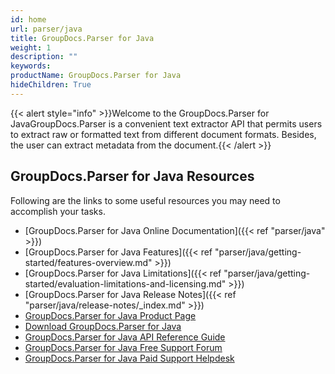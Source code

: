 ```yaml
---
id: home
url: parser/java
title: GroupDocs.Parser for Java
weight: 1
description: ""
keywords: 
productName: GroupDocs.Parser for Java
hideChildren: True
---
```

{{< alert style="info" >}}Welcome to the GroupDocs.Parser for JavaGroupDocs.Parser is a convenient text extractor API that permits users to extract raw or formatted text from different document formats. Besides, the user can extract metadata from the document.{{< /alert >}}

## GroupDocs.Parser for Java Resources

Following are the links to some useful resources you may need to accomplish your tasks.

*   [GroupDocs.Parser for Java Online Documentation]({{< ref "parser/java" >}})
*   [GroupDocs.Parser for Java Features]({{< ref "parser/java/getting-started/features-overview.md" >}})
*   [GroupDocs.Parser for Java Limitations]({{< ref "parser/java/getting-started/evaluation-limitations-and-licensing.md" >}})
*   [GroupDocs.Parser for Java Release Notes]({{< ref "parser/java/release-notes/_index.md" >}})
*   [GroupDocs.Parser for Java Product Page](https://products.groupdocs.com/parser/java)
*   [Download GroupDocs.Parser for Java](https://repository.groupdocs.com/webapp/#/artifacts/browse/tree/General/repo/com/groupdocs/groupdocs-parser)
*   [GroupDocs.Parser for Java API Reference Guide](https://apireference.groupdocs.com/java/parser)
*   [GroupDocs.Parser for Java Free Support Forum](https://forum.groupdocs.com/c/parser)
*   [GroupDocs.Parser for Java Paid Support Helpdesk](https://helpdesk.groupdocs.com/)

